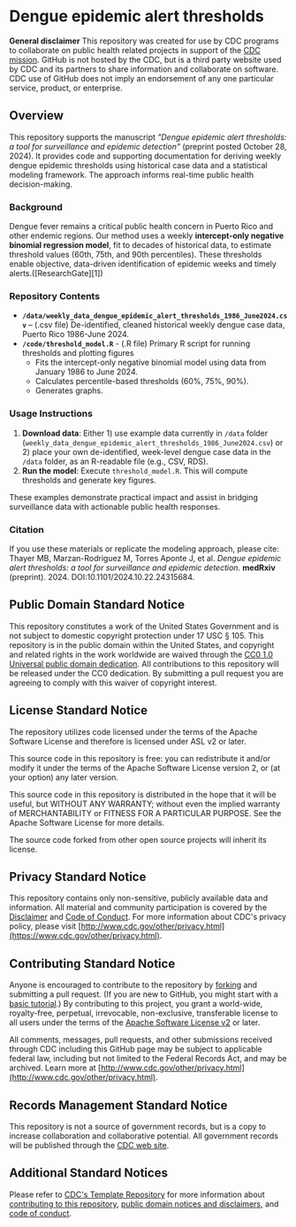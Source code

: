 # Dengue epidemic alert thresholds

**General disclaimer** This repository was created for use by CDC programs to collaborate on public health related projects in support of the [CDC mission](https://www.cdc.gov/about/cdc/#cdc_about_cio_mission-our-mission).  GitHub is not hosted by the CDC, but is a third party website used by CDC and its partners to share information and collaborate on software. CDC use of GitHub does not imply an endorsement of any one particular service, product, or enterprise. 


## Overview

This repository supports the manuscript *"Dengue epidemic alert thresholds: a tool for surveillance and epidemic detection"* (preprint posted October 28, 2024). It provides code and supporting documentation for deriving weekly dengue epidemic thresholds using historical case data and a statistical modeling framework. The approach informs real-time public health decision-making.

### Background

Dengue fever remains a critical public health concern in Puerto Rico and other endemic regions. Our method uses a weekly **intercept-only negative binomial regression model**, fit to decades of historical data, to estimate threshold values (60th, 75th, and 90th percentiles). These thresholds enable objective, data-driven identification of epidemic weeks and timely alerts.([ResearchGate][1])

### Repository Contents

* **`/data/weekly_data_dengue_epidemic_alert_thresholds_1986_June2024.csv`** – (.csv file) De-identified, cleaned historical weekly dengue case data, Puerto Rico 1986-June 2024.
* **`/code/threshold_model.R`** - (.R file) Primary R script for running thresholds and plotting figures
  * Fits the intercept-only negative binomial model using data from January 1986 to June 2024.
  * Calculates percentile-based thresholds (60%, 75%, 90%).
  * Generates graphs.

### Usage Instructions

1. **Download data**: Either 1) use example data currently in `/data` folder (`weekly_data_dengue_epidemic_alert_thresholds_1986_June2024.csv`) or 2) place your own de-identified, week-level dengue case data in the `/data` folder, as an R-readable file (e.g., CSV, RDS).
2. **Run the model**: Execute `threshold_model.R`. This will compute thresholds and generate key figures.


These examples demonstrate practical impact and assist in bridging surveillance data with actionable public health responses.

### Citation

If you use these materials or replicate the modeling approach, please cite:
Thayer MB, Marzan-Rodriguez M, Torres Aponte J, et al. *Dengue epidemic alert thresholds: a tool for surveillance and epidemic detection*. **medRxiv** (preprint). 2024. DOI:10.1101/2024.10.22.24315684.



  
## Public Domain Standard Notice
This repository constitutes a work of the United States Government and is not
subject to domestic copyright protection under 17 USC § 105. This repository is in
the public domain within the United States, and copyright and related rights in
the work worldwide are waived through the [CC0 1.0 Universal public domain dedication](https://creativecommons.org/publicdomain/zero/1.0/).
All contributions to this repository will be released under the CC0 dedication. By
submitting a pull request you are agreeing to comply with this waiver of
copyright interest.

## License Standard Notice
The repository utilizes code licensed under the terms of the Apache Software
License and therefore is licensed under ASL v2 or later.

This source code in this repository is free: you can redistribute it and/or modify it under
the terms of the Apache Software License version 2, or (at your option) any
later version.

This source code in this repository is distributed in the hope that it will be useful, but WITHOUT ANY
WARRANTY; without even the implied warranty of MERCHANTABILITY or FITNESS FOR A
PARTICULAR PURPOSE. See the Apache Software License for more details.


The source code forked from other open source projects will inherit its license.

## Privacy Standard Notice
This repository contains only non-sensitive, publicly available data and
information. All material and community participation is covered by the
[Disclaimer](DISCLAIMER.md)
and [Code of Conduct](code-of-conduct.md).
For more information about CDC's privacy policy, please visit [http://www.cdc.gov/other/privacy.html](https://www.cdc.gov/other/privacy.html).

## Contributing Standard Notice
Anyone is encouraged to contribute to the repository by [forking](https://help.github.com/articles/fork-a-repo)
and submitting a pull request. (If you are new to GitHub, you might start with a
[basic tutorial](https://help.github.com/articles/set-up-git).) By contributing
to this project, you grant a world-wide, royalty-free, perpetual, irrevocable,
non-exclusive, transferable license to all users under the terms of the
[Apache Software License v2](http://www.apache.org/licenses/LICENSE-2.0.html) or
later.

All comments, messages, pull requests, and other submissions received through
CDC including this GitHub page may be subject to applicable federal law, including but not limited to the Federal Records Act, and may be archived. Learn more at [http://www.cdc.gov/other/privacy.html](http://www.cdc.gov/other/privacy.html).

## Records Management Standard Notice
This repository is not a source of government records, but is a copy to increase
collaboration and collaborative potential. All government records will be
published through the [CDC web site](http://www.cdc.gov).

## Additional Standard Notices
Please refer to [CDC's Template Repository](https://github.com/CDCgov/template) for more information about [contributing to this repository](https://github.com/CDCgov/template/blob/main/CONTRIBUTING.md), [public domain notices and disclaimers](https://github.com/CDCgov/template/blob/main/DISCLAIMER.md), and [code of conduct](https://github.com/CDCgov/template/blob/main/code-of-conduct.md).
